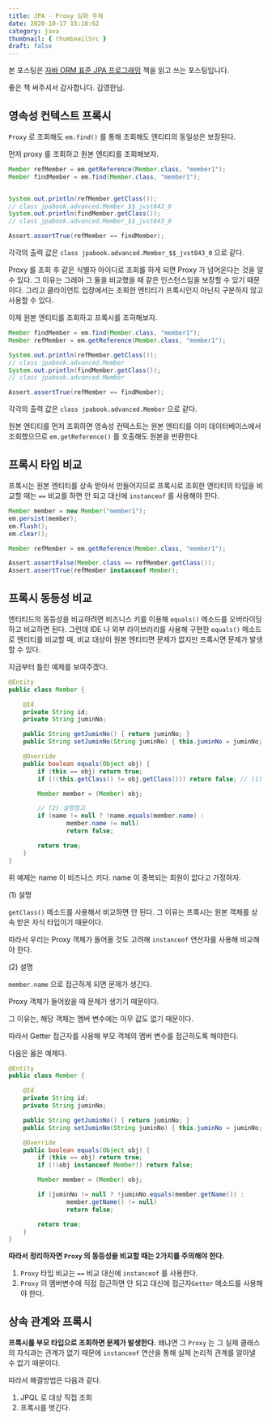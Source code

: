 ```yaml
---
title: JPA - Proxy 심화 주제
date: 2020-10-17 15:10:62
category: java
thumbnail: { thumbnailSrc }
draft: false
---
```


본 포스팅은 [자바 ORM 표준 JPA 프로그래밍](https://www.aladin.co.kr/shop/wproduct.aspx?itemid=62681446) 책을 읽고 쓰는 포스팅입니다.

좋은 책 써주셔서 감사합니다. 김영한님.

## 영속성 컨텍스트 프록시

`Proxy` 로 조회해도 `em.find()` 를 통해 조회해도 엔티티의 동일성은 보장된다.

먼저 proxy 를 조회하고 원본 엔티티를 조회해보자.

```java
Member refMember = em.getReference(Member.class, "member1");
Member findMember = em.find(Member.class, "member1");


System.out.println(refMember.getClass());
// class jpabook.advanced.Member_$$_jvst843_0
System.out.println(findMember.getClass());
// class jpabook.advanced.Member_$$_jvst843_0

Assert.assertTrue(refMember == findMember);
```

각각의 출력 값은 `class jpabook.advanced.Member_$$_jvst843_0` 으로 같다.

Proxy 를 조회 후 같은 식별자 아이디로 조회를 하게 되면 Proxy 가 넘어온다는 것을 알 수 있다. 그 이유는 그래야 그 둘을 비교했을 때 같은 인스턴스임을 보장할 수 있기 때문이다. 그리고 클라이언트 입장에서는 조회한 엔티티가 프록시인지 아닌지 구분하지 않고 사용할 수 있다.

이제 원본 엔티티를 조회하고 프록시를 조히해보자.

```java
Member findMember = em.find(Member.class, "member1");
Member refMember = em.getReference(Member.class, "member1");

System.out.println(refMember.getClass());
// class jpabook.advanced.Member
System.out.println(findMember.getClass());
// class jpabook.advanced.Member

Assert.assertTrue(refMember == findMember);
```

각각의 출력 값은 `class jpabook.advanced.Member` 으로 같다.

원본 엔티티를 먼저 조회하면 영속성 컨텍스트는 원본 엔티티를 이미 데이터베이스에서 조회했으므로 `em.getReference()` 를 호출해도 원본을 반환한다.

## 프록시 타입 비교

프록시는 원본 엔티티를 상속 받아서 만들어지므로 프록시로 조회한 엔티티의 타입을 비교할 때는 `==` 비교를 하면 안 되고 대신에 `instanceof` 를 사용해야 한다.

```java
Member member = new Member("member1");
em.persist(member);
em.flush();
em.clear();

Member refMember = em.getReference(Member.class, "member1");

Assert.assertFalse(Member.class == refMember.getClass());
Assert.assertTrue(refMember instanceof Member);
```

## 프록시 동등성 비교

엔티티드의 동등성을 비교하려면 비즈니스 키를 이용해 `equals()` 메소드를 오버라이딩하고 비교하면 된다. 그런데 IDE 나 외부 라이브러리를 사용해 구현한 `equals()` 메소드로 엔티티를 비교할 때, 비교 대상이 원본 엔티티면 문제가 없지만 프록시면 문제가 발생할 수 있다.

지금부터 틀린 예제를 보여주겠다.

```java
@Entity
public class Member {

	@Id
	private String id;
	private String juminNo;

	public String getJuminNo() { return juminNo; }
	public String setJuminNo(String juminNo) { this.juminNo = juminNo; }

	@Override
	public boolean equals(Object obj) {
		if (this == obj) return true;
		if (!(this.getClass() != obj.getClass())) return false; // (1) 설명 참고

		Member member = (Member) obj;

		// (2) 설명참고
		if (name != null ? !name.equals(member.name) :
				member.name != null)
				return false;

		return true;
	}
}
```

위 예제는 name 이 비즈니스 키다. name 이 중복되는 회원이 없다고 가정하자.

(1) 설명

`getClass()` 메소드를 사용해서 비교하면 안 된다. 그 이유는 프록시는 원본 객체를 상속 받은 자식 타입이기 때문이다.

따라서 우리는 Proxy 객체가 들어올 것도 고려해 `instanceof` 연산자를 사용해 비교해야 한다.

(2) 설명

`member.name` 으로 접근하게 되면 문제가 생긴다.

Proxy 객체가 들어왔을 때 문제가 생기기 때문이다.

그 이유는, 해당 객체는 멤버 변수에는 아무 값도 없기 때문이다.

따라서 Getter 접근자를 사용해 부모 객체의 멤버 변수를 접근하도록 해야한다.

다음은 옳은 예제다.

```java
@Entity
public class Member {

	@Id
	private String id;
	private String juminNo;

	public String getJuminNo() { return juminNo; }
	public String setJuminNo(String juminNo) { this.juminNo = juminNo; }

	@Override
	public boolean equals(Object obj) {
		if (this == obj) return true;
		if (!(obj instanceof Member)) return false;

		Member member = (Member) obj;

		if (juminNo != null ? !juminNo.equals(member.getName()) :
				member.getName() != null)
				return false;

		return true;
	}
}
```

**따라서 정리하자면 `Proxy` 의 동등성을 비교할 때는 2가지를 주의해야 한다.**

1. `Proxy` 타입 비교는 `==` 비교 대신에 `instanceof` 를 사용한다.
2. `Proxy` 의 멤버변수에 직접 접근하면 안 되고 대신에 접근자`Getter` 메소드를 사용해야 한다.

## 상속 관계와 프록시

**프록시를 부모 타입으로 조회하면 문제가 발생한다.** 왜냐면 그 `Proxy` 는 그 실제 클래스의 자식과는 관계가 없기 때문에 `instanceof` 연산을 통해 실제 논리적 관계를 알아낼 수 없기 때문이다.

따라서 해결방법은 다음과 같다.

1. JPQL 로 대상 직접 조회
2. 프록시를 벗긴다.
